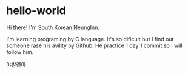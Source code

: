 # hello-world

Hi there! I'm South Korean NeungInn.

I'm learning programing by C language. It's so dificult but I find out someone rase his avility by Github. He practice 1 day 1 commit so I will follow him.

야발련아
